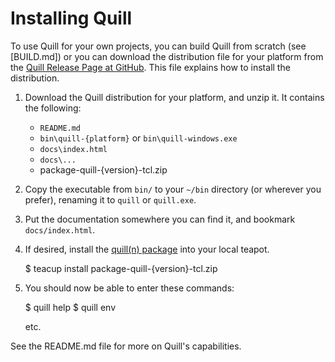 # Installing Quill

To use Quill for your own projects, you can build Quill from scratch 
(see [BUILD.md]) or you can download the distribution file for your
platform from the 
[Quill Release Page at GitHub](https://github.com/wduquette/tcl-quill/releases).
This file explains how to install the distribution.

1. Download the Quill distribution for your platform, and unzip it.  It
   contains the following:

   * `README.md`
   * `bin\quill-{platform}` or `bin\quill-windows.exe`
   * `docs\index.html`
   * `docs\...`
   * package-quill-{version}-tcl.zip

2. Copy the executable from `bin/` to your `~/bin` directory (or wherever
   you prefer), renaming it to `quill` or `quill.exe`.

3. Put the documentation somewhere you can find it, and bookmark 
   `docs/index.html`.

4. If desired, install the [quill(n) package](mann/index.html) into your
   local teapot.

    $ teacup install package-quill-{version}-tcl.zip

5. You should now be able to enter these commands:

    $ quill help
    $ quill env

   etc.

See the README.md file for more on Quill's capabilities.
